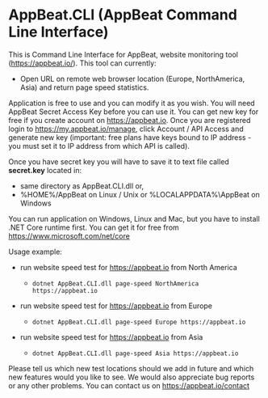 # AppBeat.CLI (AppBeat Command Line Interface)

This is Command Line Interface for AppBeat, website monitoring tool (https://appbeat.io/).
This tool can currently:
* Open URL on remote web browser location (Europe, NorthAmerica, Asia) and return page speed statistics.

Application is free to use and you can modify it as you wish. You will need AppBeat Secret Access Key before you can use it.
You can get new key for free if you create account on https://appbeat.io.
Once you are registered login to https://my.appbeat.io/manage, click Account / API Access and generate new key
(important: free plans have keys bound to IP address - you must set it to IP address from which API is called).

Once you have secret key you will have to save it to text file called **secret.key** located in:
* same directory as AppBeat.CLI.dll or,
* %HOME%/AppBeat on Linux / Unix or %LOCALAPPDATA%\AppBeat on Windows

You can run application on Windows, Linux and Mac, but you have to install .NET Core runtime first. You can get it for free from https://www.microsoft.com/net/core

Usage example:
* run website speed test for https://appbeat.io from North America
   * `dotnet AppBeat.CLI.dll page-speed NorthAmerica https://appbeat.io`

* run website speed test for https://appbeat.io from Europe
  * `dotnet AppBeat.CLI.dll page-speed Europe https://appbeat.io`

* run website speed test for https://appbeat.io from Asia
  * `dotnet AppBeat.CLI.dll page-speed Asia https://appbeat.io`

Please tell us which new test locations should we add in future and which new features would you like to see.
We would also appreciate bug reports or any other problems. You can contact us on https://appbeat.io/contact


